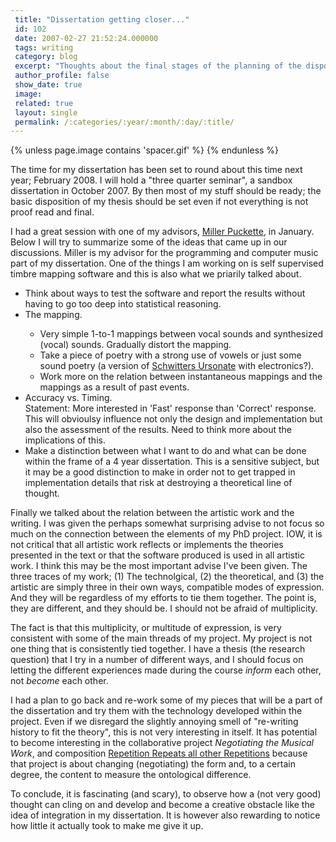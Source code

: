 ```yaml
---
 title: "Dissertation getting closer..."
 id: 102
 date: 2007-02-27 21:52:24.000000
 tags: writing
 category: blog
 excerpt: "Thoughts about the final stages of the planning of the disposition of my PhD project, Interactive Systems in Improvisation and Composition...."
 author_profile: false
 show_date: true
 image: 
 related: true
 layout: single
 permalink: /:categories/:year/:month/:day/:title/
---
```

{% unless page.image contains 'spacer.gif' %}
{% endunless %}

The time for my dissertation has been set to round about this time next year; February 2008. I will hold a "three quarter seminar", a sandbox dissertation in October 2007. By then most of my stuff should be ready; the basic disposition of my thesis should be set even if not everything is not proof read and final.



I had a great session with one of my advisors, <a href="http://www-crca.ucsd.edu/~msp/">Miller Puckette</a>, in January. Below I will try to summarize some of the ideas that came up in our discussions. Miller is my advisor for the programming and computer music part of my dissertation. One of the things I am working on is self supervised timbre mapping software and this is also what we priarily talked about.

<ul>
<li>
Think about ways to test the software and report the results without having to go too deep into statistical reasoning.
</li>
<li>
The mapping.
</li>
<ul>
<li>
Very simple 1-to-1 mappings between vocal sounds and synthesized (vocal) sounds. Gradually distort the mapping.
</li>
<li>
Take a piece of poetry with a strong use of vowels or just some sound poetry (a version of <a href="http://upload.wikimedia.org/wikipedia/en/5/52/Schwitters_Ursonate.ogg">Schwitters Ursonate</a> with electronics?).
</li>
<li>
Work more on the relation between instantaneous mappings and the mappings as a result of past events.
</li>
</ul>
<li>
Accuracy vs. Timing.<br/>
Statement: More interested in 'Fast' response than 'Correct' response.  This will obvioulsy influence not only the design and implementation but also the assessment of the results. Need to think more about the implications of this.
</li>
<li>
Make a distinction between what I want to do and what can be done within the frame of a 4 year dissertation. This is a sensitive subject, but it may be a good distinction to make in order not to get trapped in implementation details that risk at destroying a theoretical line of thought.
</li>
</ul>
Finally we talked about the relation between the artistic work and the writing. I was given the perhaps somewhat surprising advise to not focus so much on the connection between the elements of my PhD project. IOW, it is not critical that all artistic work reflects or implements the theories presented in the text or that the software produced is used in all artistic work. I think this may be the most important advise I've been given. The three traces of my work; (1) The technolgical, (2) the theoretical, and (3) the artistic are simply three in their own ways, compatible modes of expression. And they will be regardless of my efforts to tie them together. The point is, they are different, and they should be. I should not be afraid of multiplicity.



The fact is that this multiplicity, or multitude of expression, is very consistent with some of the main threads of my project. My project is not one thing that is consistently tied together. I have a thesis (the research question) that I try in a number of different ways, and I should focus on letting the different experiences made during the course <em>inform</em> each other, not <em>become</em> each other.



I had a plan to go back and re-work some of my pieces that will be a part of the dissertation and try them with the technology developed within the project. Even if we disregard the slightly annoying smell of "re-writing history to fit the theory", this is not very interesting in itself. It has potential to become interesting in the collaborative project <em>Negotiating the Musical Work</em>, and composition <a href="http://www.henrikfrisk.com/index.jsp?metaId=music&id=comp&field=id&query=8&show=1#8">Repetition Repeats all other Repetitions</a> because that project is about changing (negotiating) the form and, to a certain degree, the content to measure the ontological difference.



To conclude, it is fascinating (and scary), to observe how a (not very good) thought can cling on and develop and become a creative obstacle like the idea of integration in my dissertation. It is however also rewarding to notice how little it actually took to make me give it up. 
